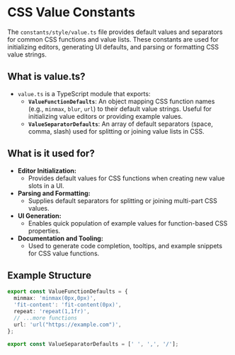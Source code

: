 # CSS Value Constants

The `constants/style/value.ts` file provides default values and separators for common CSS functions and value lists. These constants are used for initializing editors, generating UI defaults, and parsing or formatting CSS value strings.

## What is value.ts?

- `value.ts` is a TypeScript module that exports:
  - **`ValueFunctionDefaults`**: An object mapping CSS function names (e.g., `minmax`, `blur`, `url`) to their default value strings. Useful for initializing value editors or providing example values.
  - **`ValueSeparatorDefaults`**: An array of default separators (space, comma, slash) used for splitting or joining value lists in CSS.

## What is it used for?

- **Editor Initialization:**
  - Provides default values for CSS functions when creating new value slots in a UI.
- **Parsing and Formatting:**
  - Supplies default separators for splitting or joining multi-part CSS values.
- **UI Generation:**
  - Enables quick population of example values for function-based CSS properties.
- **Documentation and Tooling:**
  - Used to generate code completion, tooltips, and example snippets for CSS value functions.

## Example Structure

```ts
export const ValueFunctionDefaults = {
  minmax: 'minmax(0px,0px)',
  'fit-content': 'fit-content(0px)',
  repeat: 'repeat(1,1fr)',
  // ...more functions
  url: 'url("https://example.com")',
};

export const ValueSeparatorDefaults = [' ', ',', '/'];
```